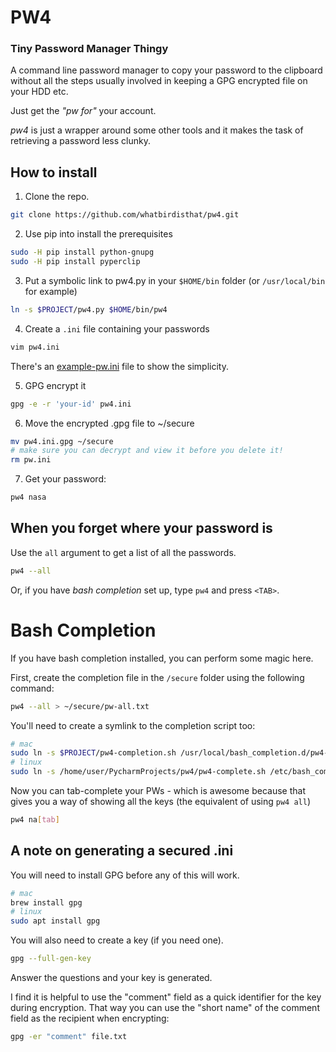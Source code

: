 # PW4
### Tiny Password Manager Thingy

A command line password manager to copy your password to the clipboard
without all the steps usually involved in keeping a GPG encrypted file
on your HDD etc.

Just get the _"pw for"_ your account.

*pw4* is just a wrapper around some other tools and it makes the
task of retrieving a password less clunky.

## How to install
1. Clone the repo.

```bash
git clone https://github.com/whatbirdisthat/pw4.git
```

2. Use pip into install the prerequisites
    
```bash
sudo -H pip install python-gnupg
sudo -H pip install pyperclip
```

3. Put a symbolic link to pw4.py in your `$HOME/bin` folder (or `/usr/local/bin` for example)

```bash
ln -s $PROJECT/pw4.py $HOME/bin/pw4
```
        
4. Create a `.ini` file containing your passwords
        
```bash
vim pw4.ini
```
        
There's an [example-pw.ini](example-pw.ini) file to show the simplicity.
        
5. GPG encrypt it
        
```bash
gpg -e -r 'your-id' pw4.ini
```

6. Move the encrypted .gpg file to ~/secure

```bash
mv pw4.ini.gpg ~/secure
# make sure you can decrypt and view it before you delete it!
rm pw.ini
```

7. Get your password:

```bash
pw4 nasa
```

## When you forget where your password is
Use the `all` argument to get a list of all the passwords.

```bash
pw4 --all
```

Or, if you have _bash completion_ set up, type `pw4` and press `<TAB>`.

# Bash Completion

If you have bash completion installed, you can perform some magic here.

First, create the completion file in the `/secure` folder using the following command:

```bash
pw4 --all > ~/secure/pw-all.txt
```

You'll need to create a symlink to the completion script too:
```bash
# mac
sudo ln -s $PROJECT/pw4-completion.sh /usr/local/bash_completion.d/pw4-completion
# linux
sudo ln -s /home/user/PycharmProjects/pw4/pw4-complete.sh /etc/bash_completion.d/pw4-completion
```

Now you can tab-complete your PWs - which is awesome because that
gives you a way of showing all the keys (the equivalent of using `pw4 all`)

```bash
pw4 na[tab]
```


## A note on generating a secured .ini
You will need to install GPG before any of this will work.
```bash
# mac
brew install gpg
# linux
sudo apt install gpg
```
You will also need to create a key (if you need one).
```bash
gpg --full-gen-key
```
Answer the questions and your key is generated.

I find it is helpful to use the "comment" field as a quick identifier
for the key during encryption. That way you can use the "short name"
of the comment field as the recipient when encrypting:
```bash
gpg -er "comment" file.txt
```
